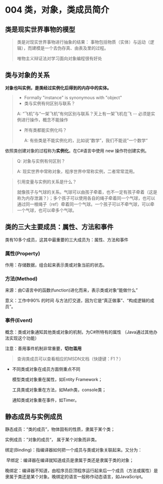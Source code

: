 # 004 类，对象，类成员简介

## **类是现实世界事物的模型** 

> 类是对现实世界事物进行抽象的结果： 事物包括物质（实体）与运动（逻辑），而建模是一个去伪存真、由表及里的过程。
>
> 唯物主义辩证法对学习面向对象编程很有好处

## 类与对象的关系

**对象也叫实例，是类经过实例化后得到的内存中的实体。**

> - Formally "instance" is synonymous with "object"
> - 类与实例有何区别与联系？
>
> A: “飞机”与“一架飞机”有何区别与联系？天上有一架飞机在飞 -- 必须是实例进行操作，概念不能操作
>
> - 所有类都能实例化吗？
>
>   A: 有些类是不能实例化的，比如说“数学”，我们不能说”一个数学“

依照类创建对象的过程称为**实例化**。在C#语言中使用 new 操作符创建实例。

> Q: 对象与实例有何区别？
>
> A: 现实世界中常称对象，程序世界中常称实例，二者常常混用。

> 引用变量与实例的关系是什么？
>
> 就像孩子与气球的关系。气球可以由孩子牵着，也不一定有孩子牵着（这是称为内存泄漏？）；多个孩子可以使用各自的绳子牵着同一个气球，也可以通过同一根绳子（ref）牵着同一个气球。一个孩子可以不牵气球，可以牵一个气球，也可以牵多个气球。

## 类的三大主要成员：属性、方法和事件

类有10多个成员，这其中最重要的三大成员为：属性、方法和事件

### 属性(Property)

作用：存储数据，组合起来表示类或对象当前的状态。

### 方法(Method)

来源：由C语言中的函数(function)进化而来，表示类或对象“能做什么”

意义：工作中90% 的时间 与方法打交道，因为它是“真正做事”、“构成逻辑的成员”。

### 事件(Event)

概念：类或对象通知其他类或对象的机制，为C#所特有的属性 （Java通过其他办法实现这个功能）

注意：善用事件机制非常重要，**切勿滥用**

>查询类成员可以查看相应的MSDN文档（快捷键：F1？）

- 不同类或对象在成员方面侧重点不同

  模型类或对象重在属性，如Entity Framework；

  工具类或对象重在方法，如Math类，console类；

  通知类或对象重在事件，如Timer。

## 静态成员与实例成员

静态成员：“类的成员”，物体固有的性质，隶属于某个类；

实例成员：”对象的成员“， 属于某个对象而非类。

绑定(Binding)：指编译器如何把一个成员与类或对象关联起来。又分为：

​	早绑定：编译器在编译就知道成员是隶属于类还是隶属于类的对象；

​	晚绑定：编译器不知道，由程序员巨顶程序运行起来后一个成员（方法或属性）是隶属于类还是某个对象。晚绑定的语言一般称作动态语言，如JavaScript。

